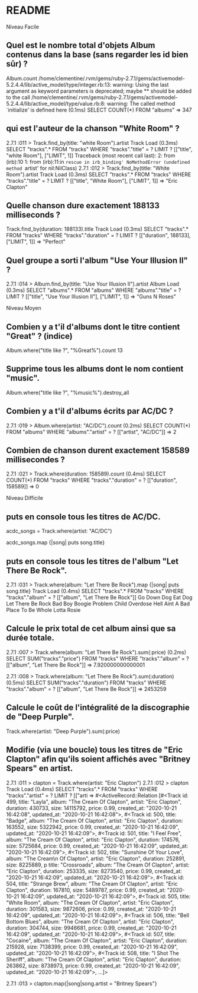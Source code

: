 # README

Niveau Facile

Quel est le nombre total d'objets Album contenus dans la base (sans regarder les id bien sûr) ?
------------------------------------------------------------------------------------------------
Album.count
/home/clementine/.rvm/gems/ruby-2.7.1/gems/activemodel-5.2.4.4/lib/active_model/type/integer.rb:13: warning: Using the last argument as keyword parameters is deprecated; maybe ** should be added to the call
/home/clementine/.rvm/gems/ruby-2.7.1/gems/activemodel-5.2.4.4/lib/active_model/type/value.rb:8: warning: The called method `initialize' is defined here
   (0.1ms)  SELECT COUNT(*) FROM "albums"
 => 347


qui est l'auteur de la chanson "White Room" ?
-----------------------------------------------
2.7.1 :011 > Track.find_by(title: "white Room").artist
  Track Load (0.3ms)  SELECT  "tracks".* FROM "tracks" WHERE "tracks"."title" = ? LIMIT ?  [["title", "white Room"], ["LIMIT", 1]]
Traceback (most recent call last):
        2: from (irb):10
        1: from (irb):11:in `rescue in irb_binding'
NoMethodError (undefined method `artist' for nil:NilClass)
2.7.1 :012 > Track.find_by(title: "White Room").artist
  Track Load (0.3ms)  SELECT  "tracks".* FROM "tracks" WHERE "tracks"."title" = ? LIMIT ?  [["title", "White Room"], ["LIMIT", 1]]
 => "Eric Clapton"



Quelle chanson dure exactement 188133 milliseconds ?
----------------------------------------------------
Track.find_by(duration: 188133).title
  Track Load (0.3ms)  SELECT  "tracks".* FROM "tracks" WHERE "tracks"."duration" = ? LIMIT ?  [["duration", 188133], ["LIMIT", 1]]
 => "Perfect"



Quel groupe a sorti l'album "Use Your Illusion II" ?
-----------------------------------------------------
2.7.1 :014 > Album.find_by(title: "Use Your Illusion II").artist
  Album Load (0.3ms)  SELECT  "albums".* FROM "albums" WHERE "albums"."title" = ? LIMIT ?  [["title", "Use Your Illusion II"], ["LIMIT", 1]]
 => "Guns N Roses"


Niveau Moyen

Combien y a t'il d'albums dont le titre contient "Great" ? (indice)
--------------------------------------------------------------------
Album.where("title like ?", "%Great%").count
13


Supprime tous les albums dont le nom contient "music".
------------------------------------------------------
Album.where("title like ?", "%music%").destroy_all


Combien y a t'il d'albums écrits par AC/DC ?
--------------------------------------------

2.7.1 :019 > Album.where(artist: "AC/DC").count
   (0.2ms)  SELECT COUNT(*) FROM "albums" WHERE "albums"."artist" = ?  [["artist", "AC/DC"]]
 => 2


Combien de chanson durent exactement 158589 millisecondes ?
-----------------------------------------------------------
2.7.1 :021 > Track.where(duration: 158589).count
   (0.4ms)  SELECT COUNT(*) FROM "tracks" WHERE "tracks"."duration" = ?  [["duration", 158589]]
 => 0


Niveau Difficile

puts en console tous les titres de AC/DC.
-----------------------------------------
acdc_songs = Track.where(artist: "AC/DC")

acdc_songs.map {|song| puts song.title}


puts en console tous les titres de l'album "Let There Be Rock".
---------------------------------------------------------------
2.7.1 :031 > Track.where(album: "Let There Be Rock").map {|song| puts song.title}
  Track Load (0.4ms)  SELECT "tracks".* FROM "tracks" WHERE "tracks"."album" = ?  [["album", "Let There Be Rock"]]
Go Down
Dog Eat Dog
Let There Be Rock
Bad Boy Boogie
Problem Child
Overdose
Hell Aint A Bad Place To Be
Whole Lotta Rosie


Calcule le prix total de cet album ainsi que sa durée totale.
-------------------------------------------------------------
2.7.1 :007 > Track.where(album: "Let There Be Rock").sum(:price)
   (0.2ms)  SELECT SUM("tracks"."price") FROM "tracks" WHERE "tracks"."album" = ?  [["album", "Let There Be Rock"]]
 => 7.920000000000001

2.7.1 :008 > Track.where(album: "Let There Be Rock").sum(:duration)
   (0.5ms)  SELECT SUM("tracks"."duration") FROM "tracks" WHERE "tracks"."album" = ?  [["album", "Let There Be Rock"]]
 => 2453259


Calcule le coût de l'intégralité de la discographie de "Deep Purple".
---------------------------------------------------------------------
Track.where(artist: "Deep Purple").sum(:price)

Modifie (via une boucle) tous les titres de "Eric Clapton" afin qu'ils soient affichés avec "Britney Spears" en artist.
-----------------------------------------------------------------------------------------------------------------------

2.7.1 :011 > clapton = Track.where(artist: "Eric Clapton")
2.7.1 :012 > clapton
  Track Load (0.4ms)  SELECT  "tracks".* FROM "tracks" WHERE "tracks"."artist" = ? LIMIT ?  [["arti
 => #<ActiveRecord::Relation [#<Track id: 499, title: "Layla", album: "The Cream Of Clapton", artist: "Eric Clapton", duration: 430733, size: 14115792, price: 0.99, created_at: "2020-10-21 16:42:08", updated_at: "2020-10-21 16:42:08">, #<Track id: 500, title: "Badge", album: "The Cream Of Clapton", artist: "Eric Clapton", duration: 163552, size: 5322942, price: 0.99, created_at: "2020-10-21 16:42:09", updated_at: "2020-10-21 16:42:09">, #<Track id: 501, title: "I Feel Free", album: "The Cream Of Clapton", artist: "Eric Clapton", duration: 174576, size: 5725684, price: 0.99, created_at: "2020-10-21 16:42:09", updated_at: "2020-10-21 16:42:09">, #<Track id: 502, title: "Sunshine Of Your Love", album: "The Cream\n Of Clapton", artist: "Eric Clapton", duration: 252891, size: 8225889, p
 title: "Crossroads", album: "The Cream Of Clapton", artist: "Eric Clapton", duration: 253335, size: 8273540, price: 0.99, created_at: "2020-10-21 16:42:09", updated_at: "2020-10-21 16:42:09">, #<Track id: 504, title: "Strange Brew", album: "The Cream Of Clapton", artist: "Eric Clapton", duration: 167810, size: 5489787, price: 0.99, created_at: "2020-10-21 16:42:09", updated_at: "2020-10-21 16:42:09">, #<Track id: 505, title: "White Room", album: "The Cream Of Clapton", artist: "Eric Clapton", duration: 301583, size: 9872606, price: 0.99, created_at: "2020-10-21 16:42:09", updated_at: "2020-10-21 16:42:09">, #<Track id: 506, title: "Bell Bottom Blues", album: "The Cream Of Clapton", artist: "Eric Clapton", duration: 304744, size: 9946681, price: 0.99, created_at: "2020-10-21 16:42:09", updated_at: "2020-10-21 16:42:09">, #<Track id: 507, title: "Cocaine", album: "The Cream Of Clapton", artist: "Eric Clapton", duration: 215928, size: 7138399, price: 0.99, created_at: "2020-10-21 16:42:09", updated_at: "2020-10-21 16:42:09">, #<Track id: 508, title: "I Shot The Sheriff", album: "The Cream Of Clapton", artist: "Eric Clapton", duration: 263862, size: 8738973, price: 0.99, created_at: "2020-10-21 16:42:09", updated_at: "2020-10-21 16:42:09">, ...]>

2.7.1 :013 > clapton.map{|song|song.artist = "Britney Spears"}
